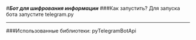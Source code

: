 #___Бот для шифрования информации___
###Как запустить?
Для запуска бота запустите telegram.py

***

###Использованные библиотеки:
pyTelegramBotApi
